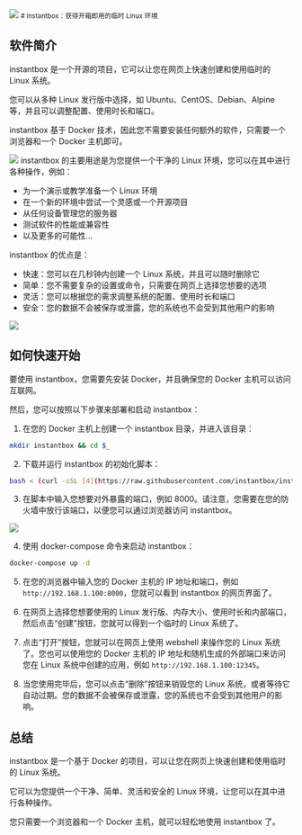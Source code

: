 <img src="/assets/image/240211-instantbox-1.png" style="max-width: 70%; height: auto;">
<small># instantbox：获得开箱即用的临时 Linux 环境</small>


## 软件简介

instantbox 是一个开源的项目，它可以让您在网页上快速创建和使用临时的 Linux 系统。

您可以从多种 Linux 发行版中选择，如 Ubuntu、CentOS、Debian、Alpine 等，并且可以调整配置、使用时长和端口。

instantbox 基于 Docker 技术，因此您不需要安装任何额外的软件，只需要一个浏览器和一个 Docker 主机即可。

![](/assets/image/240211-instantbox-1.png)
instantbox 的主要用途是为您提供一个干净的 Linux 环境，您可以在其中进行各种操作，例如：

- 为一个演示或教学准备一个 Linux 环境
- 在一个新的环境中尝试一个灵感或一个开源项目
- 从任何设备管理您的服务器
- 测试软件的性能或兼容性
- 以及更多的可能性...

instantbox 的优点是：

- 快速：您可以在几秒钟内创建一个 Linux 系统，并且可以随时删除它
- 简单：您不需要复杂的设置或命令，只需要在网页上选择您想要的选项
- 灵活：您可以根据您的需求调整系统的配置、使用时长和端口
- 安全：您的数据不会被保存或泄露，您的系统也不会受到其他用户的影响

![](/assets/image/240211-instantbox-2.png)
## 如何快速开始

要使用 instantbox，您需要先安装 Docker，并且确保您的 Docker 主机可以访问互联网。

然后，您可以按照以下步骤来部署和启动 instantbox：

1. 在您的 Docker 主机上创建一个 instantbox 目录，并进入该目录：

```bash
mkdir instantbox && cd $_
```

2. 下载并运行 instantbox 的初始化脚本：

```bash
bash < (curl -sSL [4](https://raw.githubusercontent.com/instantbox/instantbox/master/init.sh%29)
```

3. 在脚本中输入您想要对外暴露的端口，例如 8000。请注意，您需要在您的防火墙中放行该端口，以便您可以通过浏览器访问 instantbox。


![](/assets/image/240211-instantbox-3.png)


4. 使用 docker-compose 命令来启动 instantbox：

```bash
docker-compose up -d
```

5. 在您的浏览器中输入您的 Docker 主机的 IP 地址和端口，例如 `http://192.168.1.100:8000`，您就可以看到 instantbox 的网页界面了。

6. 在网页上选择您想要使用的 Linux 发行版、内存大小、使用时长和内部端口，然后点击“创建”按钮，您就可以得到一个临时的 Linux 系统了。

7. 点击“打开”按钮，您就可以在网页上使用 webshell 来操作您的 Linux 系统了。您也可以使用您的 Docker 主机的 IP 地址和随机生成的外部端口来访问您在 Linux 系统中创建的应用，例如 `http://192.168.1.100:12345`。

8. 当您使用完毕后，您可以点击“删除”按钮来销毁您的 Linux 系统，或者等待它自动过期。您的数据不会被保存或泄露，您的系统也不会受到其他用户的影响。

## 总结

instantbox 是一个基于 Docker 的项目，可以让您在网页上快速创建和使用临时的 Linux 系统。

它可以为您提供一个干净、简单、灵活和安全的 Linux 环境，让您可以在其中进行各种操作。

您只需要一个浏览器和一个 Docker 主机，就可以轻松地使用 instantbox 了。



